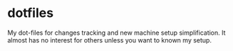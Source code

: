 # dotfiles
My dot-files for changes tracking and new machine setup simplification. It almost has no interest for others unless you want to known my setup.
